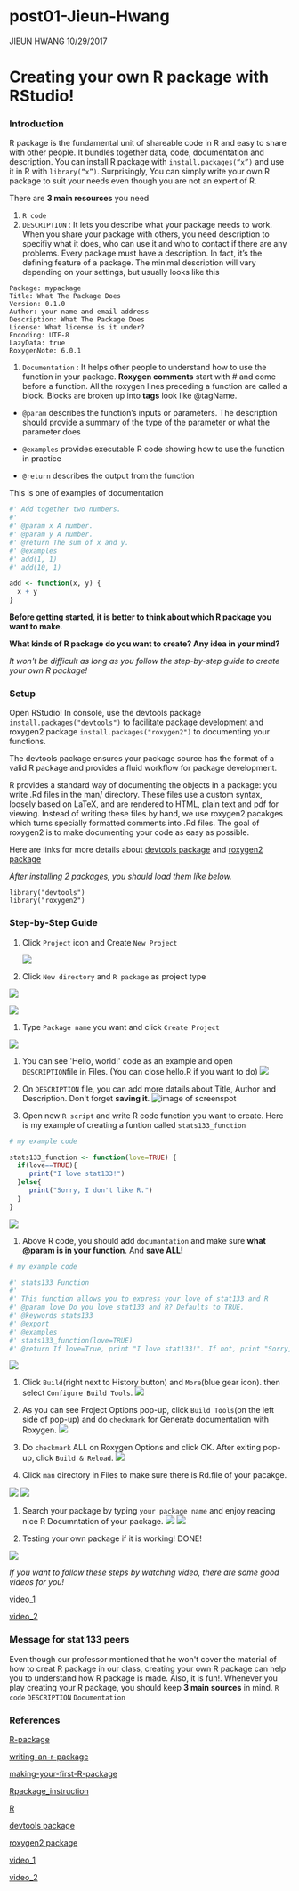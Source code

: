post01-Jieun-Hwang
================
JIEUN HWANG
10/29/2017

Creating your own R package with RStudio!
=========================================

### Introduction

R package is the fundamental unit of shareable code in R and easy to share with other people. It bundles together data, code, documentation and description. You can install R package with `install.packages(“x”)` and use it in R with `library(“x”)`. Surprisingly, You can simply write your own R package to suit your needs even though you are not an expert of R.

There are **3 main resources** you need

1.  `R code`
2.  `DESCRIPTION` : It lets you describe what your package needs to work. When you share your package with others, you need description to specifiy what it does, who can use it and who to contact if there are any problems. Every package must have a description. In fact, it’s the defining feature of a package. The minimal description will vary depending on your settings, but usually looks like this

<!-- -->

    Package: mypackage
    Title: What The Package Does
    Version: 0.1.0
    Author: your name and email address 
    Description: What The Package Does
    License: What license is it under?
    Encoding: UTF-8
    LazyData: true
    RoxygenNote: 6.0.1

1.  `Documentation` : It helps other people to understand how to use the function in your package. **Roxygen comments** start with \# and come before a function. All the roxygen lines preceding a function are called a block. Blocks are broken up into **tags** look like @tagName.

-   `@param` describes the function’s inputs or parameters. The description should provide a summary of the type of the parameter or what the parameter does

-   `@examples` provides executable R code showing how to use the function in practice

-   `@return` describes the output from the function

This is one of examples of documentation

``` r
#' Add together two numbers.
#' 
#' @param x A number.
#' @param y A number.
#' @return The sum of x and y.
#' @examples
#' add(1, 1)
#' add(10, 1)

add <- function(x, y) {
  x + y
}
```

**Before getting started, it is better to think about which R package you want to make.**

**What kinds of R package do you want to create? Any idea in your mind?**

*It won't be difficult as long as you follow the step-by-step guide to create your own R package!*

### Setup

Open RStudio! In console, use the devtools package `install.packages("devtools")` to facilitate package development and roxygen2 package `install.packages("roxygen2")` to documenting your functions.

The devtools package ensures your package source has the format of a valid R package and provides a fluid workflow for package development.

R provides a standard way of documenting the objects in a package: you write .Rd files in the man/ directory. These files use a custom syntax, loosely based on LaTeX, and are rendered to HTML, plain text and pdf for viewing. Instead of writing these files by hand, we use roxygen2 pacakges which turns specially formatted comments into .Rd files. The goal of roxygen2 is to make documenting your code as easy as possible.

Here are links for more details about [devtools package](https://github.com/hadley/devtools) and [roxygen2 package](https://cran.r-project.org/web/packages/roxygen2/vignettes/roxygen2.html)

*After installing 2 packages, you should load them like below.*

    library("devtools")
    library("roxygen2")

### Step-by-Step Guide

1.  Click `Project` icon and Create `New Project`

    ![](./image/1.png)

2.  Click `New directory` and `R package` as project type

![](./image/2.png)

![](./image/3.png)

1.  Type `Package name` you want and click `Create Project`

![](./image/4.png)

1.  You can see 'Hello, world!' code as an example and open `DESCRIPTION`file in Files. (You can close hello.R if you want to do) ![](./image/5.png)

2.  On `DESCRIPTION` file, you can add more datails about Title, Author and Description. Don't forget **saving it**. ![image of screenspot](./image/6.png)

3.  Open new `R script` and write R code function you want to create. Here is my example of creating a funtion called `stats133_function`

``` r
# my example code

stats133_function <- function(love=TRUE) {
  if(love==TRUE){
     print("I love stat133!")
  }else{
     print("Sorry, I don't like R.")
  }
}
```

![](./image/7.png)

1.  Above R code, you should add `documantation` and make sure **what @param is in your function**. And **save ALL!**

``` r
# my example code

#' stats133 Function
#'
#' This function allows you to express your love of stat133 and R
#' @param love Do you love stat133 and R? Defaults to TRUE.
#' @keywords stats133
#' @export
#' @examples
#' stats133_function(love=TRUE)
#' @return If love=True, print "I love stat133!". If not, print "Sorry, I don't like R."
```

![](./image/8.png)

1.  Click `Build`(right next to History button) and `More`(blue gear icon). then select `Configure Build Tools`. ![](./image/9.png)

2.  As you can see Project Options pop-up, click `Build Tools`(on the left side of pop-up) and do `checkmark` for Generate documentation with Roxygen. ![](./image/10.png)

3.  Do `checkmark` ALL on Roxygen Options and click OK. After exiting pop-up, click `Build & Reload`. ![](./image/11.png)

4.  Click `man` directory in Files to make sure there is Rd.file of your pacakge.

![](./image/12.png) ![](./image/13.png)

1.  Search your package by typing `your package name` and enjoy reading nice R Documntation of your package. ![](./image/14.png) ![](./image/15.png)

2.  Testing your own package if it is working! DONE!

![](./image/16.png)

*If you want to follow these steps by watching video, there are some good videos for you!*

[video\_1](https://www.youtube.com/watch?v=9PyQlbAEujY)

[video\_2](https://www.youtube.com/watch?v=WK3_JAPP7ZM)

### Message for stat 133 peers

Even though our professor mentioned that he won't cover the material of how to creat R package in our class, creating your own R package can help you to understand how R package is made. Also, it is fun!. Whenever you play creating your R package, you should keep **3 main sources** in mind. `R code` `DESCRIPTION` `Documentation`

### References

[R-package](http://stat545.com/packages06_foofactors-package.html)

[writing-an-r-package](https://hilaryparker.com/2014/04/29/writing-an-r-package-from-scratch/)

[making-your-first-R-package](http://tinyheero.github.io/jekyll/update/2015/07/26/making-your-first-R-package.html)

[Rpackage\_instruction](http://web.mit.edu/insong/www/pdf/rpackage_instructions.pdf)

[R](http://r-pkgs.had.co.nz)

[devtools package](https://github.com/hadley/devtools)

[roxygen2 package](https://cran.r-project.org/web/packages/roxygen2/vignettes/roxygen2.html)

[video\_1](https://www.youtube.com/watch?v=9PyQlbAEujY)

[video\_2](https://www.youtube.com/watch?v=WK3_JAPP7ZM)

